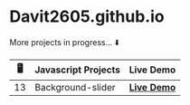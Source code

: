 # Davit2605.github.io

More projects in progress... ⬇️ 

| 🖥️ | Javascript Projects | Live Demo                                                       |
|:---:|---------------------|:---------------------------------------------------------------:|
| 13   | Background-slider   | **[Live Demo](https://davit2605.github.io/Background-slider/)**   |

